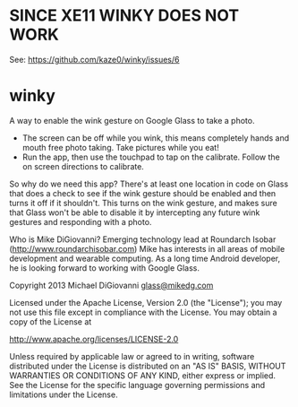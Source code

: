 SINCE XE11 WINKY DOES NOT WORK
===========
See: https://github.com/kaze0/winky/issues/6

winky
===========

A way to enable the wink gesture on Google Glass to take a photo.

- The screen can be off while you wink, this means completely hands and mouth free photo taking. Take pictures while you eat!
- Run the app, then use the touchpad to tap on the calibrate. Follow the on screen directions to calibrate.

So why do we need this app?
There's at least one location in code on Glass that does a check to see if the wink gesture should be enabled and then turns it off if it shouldn't. This turns on the wink gesture, and makes sure that Glass won't be able to disable it by intercepting any future wink gestures and responding with a photo.

Who is Mike DiGiovanni? Emerging technology lead at Roundarch Isobar (http://www.roundarchisobar.com) Mike has interests in all areas of mobile development and wearable computing. As a long time Android developer, he is looking forward to working with Google Glass.

Copyright 2013 Michael DiGiovanni glass@mikedg.com

Licensed under the Apache License, Version 2.0 (the "License");
you may not use this file except in compliance with the License.
You may obtain a copy of the License at

   http://www.apache.org/licenses/LICENSE-2.0

Unless required by applicable law or agreed to in writing, software
distributed under the License is distributed on an "AS IS" BASIS,
WITHOUT WARRANTIES OR CONDITIONS OF ANY KIND, either express or implied.
See the License for the specific language governing permissions and
limitations under the License.
